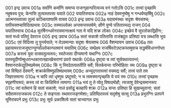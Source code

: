 001	इन्द्र उवाच
001a	सर्वाणि कर्माणि समाप्य राजन्गृहान्परित्यज्य वनं गतोऽसि
001c	तत्त्वां पृच्छामि नहुषस्य पुत्र; केनासि तुल्यस्तपसा ययाते
002	ययातिरुवाच
002a	नाहं देवमनुष्येषु न गन्धर्वमहर्षिषु
002c	आत्मनस्तपसा तुल्यं कञ्चित्पश्यामि वासव
003	इन्द्र उवाच
003a	यदावमंस्थाः सदृशः श्रेयसश्च; पापीयसश्चाविदितप्रभावः
003c	तस्माल्लोका अन्तवन्तस्तवेमे; क्षीणे पुण्ये पतितास्यद्य राजन्
004	ययातिरुवाच
004a	सुरर्षिगन्धर्वनरावमानात्क्षयं गता मे यदि शक्र लोकाः
004c	इच्छेयं वै सुरलोकाद्विहीनः; सतां मध्ये पतितुं देवराज
005	इन्द्र उवाच
005a	सतां सकाशे पतितासि राजंश्च्युतः प्रतिष्ठां यत्र लब्धासि भूयः
005c	एवं विदित्वा तु पुनर्ययाते; न तेऽवमान्याः सदृशः श्रेयसश्च
006	वैशम्पायन उवाच
006a	ततः प्रहायामरराजजुष्टान्पुण्याँल्लोकान्पतमानं ययातिम्
006c	सम्प्रेक्ष्य राजर्षिवरोऽष्टकस्तमुवाच सद्धर्मविधानगोप्ता
007a	कस्त्वं युवा वासवतुल्यरूपः; स्वतेजसा दीप्यमानो यथाग्निः
007c	पतस्युदीर्णाम्बुधरान्धकारात्खात्खेचराणां प्रवरो यथार्कः
008a	दृष्ट्वा च त्वां सूर्यपथात्पतन्तं; वैश्वानरार्कद्युतिमप्रमेयम्
008c	किं नु स्विदेतत्पततीति सर्वे; वितर्कयन्तः परिमोहिताः स्मः
009a	दृष्ट्वा च त्वां विष्ठितं देवमार्गे; शक्रार्कविष्णुप्रतिमप्रभावम्
009c	अभ्युद्गतास्त्वां वयमद्य सर्वे; तत्त्वं पाते तव जिज्ञासमानाः
010a	न चापि त्वां धृष्णुमः प्रष्टुमग्रे; न च त्वमस्मान्पृच्छसि ये वयं स्मः
010c	तत्त्वां पृच्छामः स्पृहणीयरूपं; कस्य त्वं वा किन्निमित्तं त्वमागाः
011a	भयं तु ते व्येतु विषादमोहौ; त्यजाशु देवेन्द्रसमानरूप
011c	त्वां वर्तमानं हि सतां सकाशे; नालं प्रसोढुं बलहापि शक्रः
012a	सन्तः प्रतिष्ठा हि सुखच्युतानां; सतां सदैवामरराजकल्प
012c	ते सङ्गताः स्थावरजङ्गमेशाः; प्रतिष्ठितस्त्वं सदृशेषु सत्सु
013a	प्रभुरग्निः प्रतपने भूमिरावपने प्रभुः
013c	प्रभुः सूर्यः प्रकाशित्वे सतां चाभ्यागतः प्रभुः
